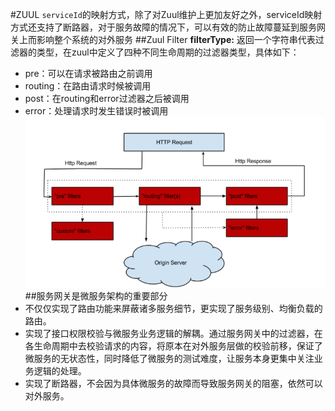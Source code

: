 #ZUUL
`serviceId`的映射方式，除了对Zuul维护上更加友好之外，serviceId映射方式还支持了断路器，对于服务故障的情况下，可以有效的防止故障蔓延到服务网关上而影响整个系统的对外服务
##Zuul Filter
**filterType:** 返回一个字符串代表过滤器的类型，在zuul中定义了四种不同生命周期的过滤器类型，具体如下：
 - pre：可以在请求被路由之前调用
 - routing：在路由请求时候被调用
 - post：在routing和error过滤器之后被调用
 - error：处理请求时发生错误时被调用
![zuul filter顺序图](./zull_filter.png)
##服务网关是微服务架构的重要部分
- 不仅仅实现了路由功能来屏蔽诸多服务细节，更实现了服务级别、均衡负载的路由。
- 实现了接口权限校验与微服务业务逻辑的解耦。通过服务网关中的过滤器，在各生命周期中去校验请求的内容，将原本在对外服务层做的校验前移，保证了微服务的无状态性，同时降低了微服务的测试难度，让服务本身更集中关注业务逻辑的处理。
- 实现了断路器，不会因为具体微服务的故障而导致服务网关的阻塞，依然可以对外服务。
